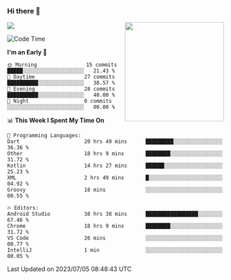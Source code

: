 ### Hi there 👋

![](https://metrics.lecoq.io/itaowu?template=classic&config.timezone=Asia%2FShanghai)
<img align='right' src="https://media.giphy.com/media/M9gbBd9nbDrOTu1Mqx/giphy.gif" width="230">

<!--START_SECTION:waka-->
![Code Time](http://img.shields.io/badge/Code%20Time-199%20hrs%2058%20mins-blue)

**I'm an Early 🐤** 

```text
🌞 Morning                15 commits          █████░░░░░░░░░░░░░░░░░░░░   21.43 % 
🌆 Daytime                27 commits          ██████████░░░░░░░░░░░░░░░   38.57 % 
🌃 Evening                28 commits          ██████████░░░░░░░░░░░░░░░   40.00 % 
🌙 Night                  0 commits           ░░░░░░░░░░░░░░░░░░░░░░░░░   00.00 % 
```


📊 **This Week I Spent My Time On** 

```text
💬 Programming Languages: 
Dart                     20 hrs 49 mins      █████████░░░░░░░░░░░░░░░░   36.36 % 
Other                    18 hrs 9 mins       ████████░░░░░░░░░░░░░░░░░   31.72 % 
Kotlin                   14 hrs 27 mins      ██████░░░░░░░░░░░░░░░░░░░   25.23 % 
XML                      2 hrs 49 mins       █░░░░░░░░░░░░░░░░░░░░░░░░   04.92 % 
Groovy                   18 mins             ░░░░░░░░░░░░░░░░░░░░░░░░░   00.55 % 

🔥 Editors: 
Android Studio           38 hrs 38 mins      █████████████████░░░░░░░░   67.46 % 
Chrome                   18 hrs 9 mins       ████████░░░░░░░░░░░░░░░░░   31.72 % 
VS Code                  26 mins             ░░░░░░░░░░░░░░░░░░░░░░░░░   00.77 % 
IntelliJ                 1 min               ░░░░░░░░░░░░░░░░░░░░░░░░░   00.05 % 
```


 Last Updated on 2023/07/05 08:48:43 UTC
<!--END_SECTION:waka-->

<!--
**itaowu/itaowu** is a ✨ _special_ ✨ repository because its `README.md` (this file) appears on your GitHub profile.

Here are some ideas to get you started:

- 🔭 I’m currently working on ...
- 🌱 I’m currently learning ...
- 👯 I’m looking to collaborate on ...
- 🤔 I’m looking for help with ...
- 💬 Ask me about ...
- 📫 How to reach me: ...
- 😄 Pronouns: ...
- ⚡ Fun fact: ...
-->
